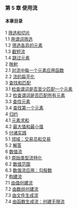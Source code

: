 ### 第 5 章 使用流 ###
#### 本章目录 ####
1	[筛选和切片](Course1.java)   
1.1	[用谓词筛选](Course11.java)   
1.2	[筛选各异的元素](Course12.java)   
1.3	[截短流](Course13.java)   
1.4	[跳过元素](Course14.java)   
2	[映射](Course2.java)   
2.1	[对流中每一个元素应用函数](Course21.java)   
2.2	[流的扁平化](Course22.java)   
3	[查找和匹配](Course3.java)   
3.1	[检查谓词是否至少匹配一个元素](Course31.java)   
3.2	[检查谓词是否匹配所有元素](Course32.java)   
3.3	[查找元素](Course33.java)   
3.4	[查找第一个元素](Course34.java)   
4	[归约](Course4.java)   
4.1	[元素求和](Course41.java)   
4.2	[最大值和最小值](Course42.java)   
5	[付诸实践](Course5.java)   
5.1	[领域：交易员和交易](Course51.java)   
5.2	[解答](Course52.java)   
6	[数值流](Course6.java)   
6.1	[原始类型流特化](Course61.java)   
6.2	[数值范围](Course62.java)   
6.3	[数值流应用：勾股数](Course63.java)   
7	[构建流](Course7.java)   
7.1	[由值创建流](Course71.java)   
7.2	[由数组创建流](Course72.java)   
7.3	[由文件生成流](Course73.java)   
7.4	[由函数生成流：创建无限流](Course74.java)   
